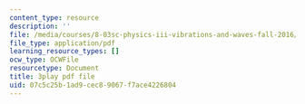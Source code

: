 ```yaml
---
content_type: resource
description: ''
file: /media/courses/8-03sc-physics-iii-vibrations-and-waves-fall-2016/07c5c25b1ad9cec89067f7ace4226804_T2n6fVybLcU.pdf
file_type: application/pdf
learning_resource_types: []
ocw_type: OCWFile
resourcetype: Document
title: 3play pdf file
uid: 07c5c25b-1ad9-cec8-9067-f7ace4226804
---
```

